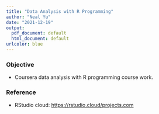 ```yaml
---
title: "Data Analysis with R Programming"
author: "Neal Yu"
date: "2021-12-19"
output:
  pdf_document: default
  html_document: default
urlcolor: blue
---
```



### Objective
- Coursera data analysis with R programming course work.


### Reference
- RStudio cloud: https://rstudio.cloud/projects.com